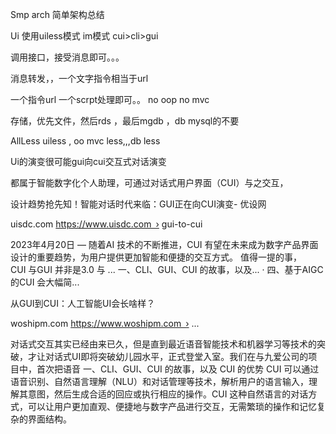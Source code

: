 Smp arch 简单架构总结


Ui 使用uiless模式  im模式  cui>cli>gui


调用接口，接受消息即可。。。




消息转发，，一个文字指令相当于url


一个指令url 一个scrpt处理即可。。 no oop no mvc

存储，优先文件，然后rds ，最后mgdb ，db mysql的不要




AllLess    uiless , oo mvc less,,,db less



Ui的演变很可能gui向cui交互式对话演变


都属于智能数字化个人助理，可通过对话式用户界面（CUI）与之交互，


设计趋势抢先知！智能对话时代来临：GUI正在向CUI演变- 优设网

uisdc.com
https://www.uisdc.com › gui-to-cui

2023年4月20日 — 随着AI 技术的不断推进，CUI 有望在未来成为数字产品界面设计的重要趋势，为用户提供更加智能和便捷的交互方式。 值得一提的事，CUI 与GUI 并非是3.0 与 ...
‎一、CLI、GUI、CUI 的故事，以及... · ‎四、基于AIGC 的CUI 会大幅简...

从GUI到CUI：人工智能UI会长啥样？

woshipm.com
https://www.woshipm.com › ...

对话式交互其实已经由来已久，但是直到最近语音智能技术和机器学习等技术的突破，才让对话式UI即将突破幼儿园水平，正式登堂入室。我们在与九爱公司的项目中，首次把语音
一、CLI、GUI、CUI 的故事，以及 CUI 的优势
CUI 可以通过语音识别、自然语言理解（NLU）和对话管理等技术，解析用户的语言输入，理解其意图，然后生成合适的回应或执行相应的操作。CUI 这种自然语言的对话方式，可以让用户更加直观、便捷地与数字产品进行交互，无需繁琐的操作和记忆复杂的界面结构。
